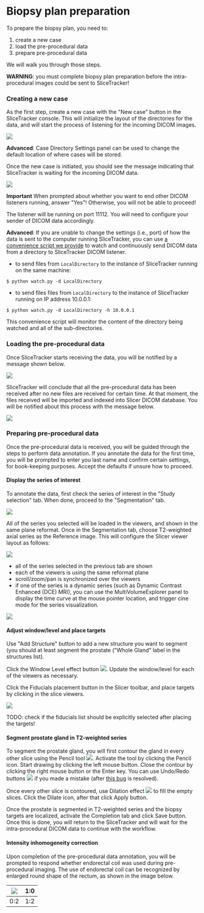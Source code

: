 # Biopsy plan preparation

To prepare the biopsy plan, you need to:

1. create a new case
2. load the pre-procedural data
2. prepare pre-procedural data

We will walk you through those steps.

**WARNING**: you must complete biopsy plan preparation before the intra-procedural images could be sent to SliceTracker!

### Creating a new case
As the first step, create a new case with the "New case" button in the SliceTracker console. This will initialize the layout of the directories for the data, and will start the process of listening for the incoming DICOM images. 

![](../images/slicetracker_initial.png)

**Advanced**: Case Directory Settings panel can be used to change the default location of where cases will be stored.

Once the new case is initiated, you should see the message indicating that SliceTracker is waiting for the incoming DICOM data.

![](../images/listener_started.png)

**Important** When prompted about whether you want to end other DICOM listeners running, answer "Yes"! Otherwise, you will not be able to proceed!

The listener will be running on port 11112. You will need to configure your sender of DICOM data accordingly. 

**Advanced**: If you are unable to change the settings (i.e., port) of how the data is sent to the computer running SliceTracker, you can use [a convenience script we provide](https://github.com/SlicerProstate/SliceTracker/blob/master/SliceTracker/SliceTrackerUtils/watch.py) to watch and continuously send DICOM data from a directory to SliceTracker DICOM listener.
* to send files from ```LocalDirectory``` to the instance of SliceTracker running on the same machine:
```
$ python watch.py -d LocalDirectory 
```
* to send files files from ```LocalDirectory``` to the instance of SliceTracker running on IP address 10.0.0.1:
```
$ python watch.py -d LocalDirectory -h 10.0.0.1
```
This convenience script will monitor the content of the directory being watched and all of the sub-directories.

### Loading the pre-procedural data

Once SliceTracker starts receiving the data, you will be notified by a message shown below.

![](../images/receiving_dicom.png)

SliceTracker will conclude that all the pre-procedural data has been received after no new files are received for certain time. At that moment, the files received will be imported and indexed into Slicer DICOM database. You will be notified about this process with the message below.

![](../images/processing_dicom.png)

### Preparing pre-procedural data

Once the pre-procedural data is received, you will be guided through the steps to perform data annotation. If you annotate the data for the first time, you will be prompted to enter you last name and confirm certain settings, for book-keeping purposes. Accept the defaults if unsure how to proceed.

#### Display the series of interest

To annotate the data, first check the series of interest in the "Study selection" tab. When done, proceed to the "Segmentation" tab. 

![](../images/mpreview.png)

All of the series you selected will be loaded in the viewers, and shown in the same plane reformat. Once in the Segmentation tab, choose T2-weighted axial series as the Reference image. This will configure the Slicer viewer layout as follows:

![](../images/viewers_configured.jpg)

* all of the series selected in the previous tab are shown
* each of the viewers is using the same reformat plane
* scroll/zoom/pan is synchronized over the viewers
* if one of the series is a dynamic series (such as Dynamic Contrast Enhanced (DCE) MRI), you can use the MultiVolumeExplorer panel to display the time curve at the mouse pointer location, and trigger cine mode for the series visualization.

![](../images/dynamic_plot.png)

#### Adjust window/level and place targets

Use "Add Structure" button to add a new structure you want to segment (you should at least segment the prostate ("Whole Gland" label in the structures list).

Click the Window Level effect button ![](../images/wl_icon.png). Update the window/level for each of the viewers as necessary.

Click the Fiducials placement button in the Slicer toolbar, and place targets by clicking in the slice viewers.

![](../images/fiducials_placement.png)

TODO: check if the fiducials list should be explicitly selected after placing the targets!

#### Segment prostate gland in T2-weighted series

To segment the prostate gland, you will first contour the gland in every other slice using the Pencil tool ![](../images/pencil_effect.png). Activate the tool by clicking the Pencil icon. Start drawing by clicking the left mouse button. Close the contour by clicking the right mouse button or the Enter key. You can use Undo/Redo buttons ![](../images/undoredo_buttons.png) if you made a mistake (after [this bug](https://github.com/SlicerProstate/mpReview/issues/135) is resolved).

Once every other slice is contoured, use Dilation effect ![](../images/dilate_effect.png) to fill the empty slices. Click the Dilate icon, after that click Apply button.

Once the prostate is segmented in T2-weighted series and the biopsy targets are localized, activate the Completion tab and click Save button. Once this is done, you will return to the SliceTracker and will wait for the intra-procedural DICOM data to continue with the workflow.

#### Intensity inhomogeneity correction

Upon completion of the pre-procedural data annotation, you will be prompted to respond whether endorectal coil was used during pre-procedural imaging. The use of endorectal coil can be recognized by enlarged round shape of the rectum, as shown in the image below.

| <img src="../images/ecoil_apex.png" size="150"> | 1:0 |
| -- | -- |
| 0:2 | 1:2 |
